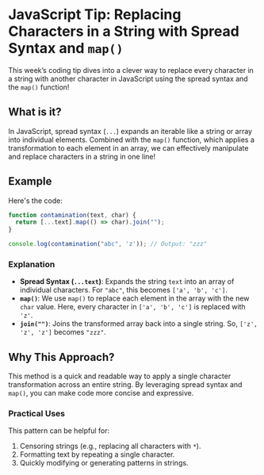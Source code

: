 # JavaScript Tip: Replacing Characters in a String with Spread Syntax and `map()`

This week’s coding tip dives into a clever way to replace every character in a string with another character in JavaScript using the spread syntax and the `map()` function!

## What is it?

In JavaScript, spread syntax (`...`) expands an iterable like a string or array into individual elements. Combined with the `map()` function, which applies a transformation to each element in an array, we can effectively manipulate and replace characters in a string in one line!

## Example

Here's the code:

```javascript
function contamination(text, char) {
  return [...text].map(() => char).join("");
}

console.log(contamination("abc", 'z')); // Output: "zzz"
```

### Explanation

- **Spread Syntax (`...text`)**: Expands the string `text` into an array of individual characters. For `"abc"`, this becomes `['a', 'b', 'c']`.
- **`map()`**: We use `map()` to replace each element in the array with the new `char` value. Here, every character in `['a', 'b', 'c']` is replaced with `'z'`.
- **`join("")`**: Joins the transformed array back into a single string. So, `['z', 'z', 'z']` becomes `"zzz"`.

## Why This Approach?

This method is a quick and readable way to apply a single character transformation across an entire string. By leveraging spread syntax and `map()`, you can make code more concise and expressive.

### Practical Uses

This pattern can be helpful for:
1. Censoring strings (e.g., replacing all characters with `*`).
2. Formatting text by repeating a single character.
3. Quickly modifying or generating patterns in strings.